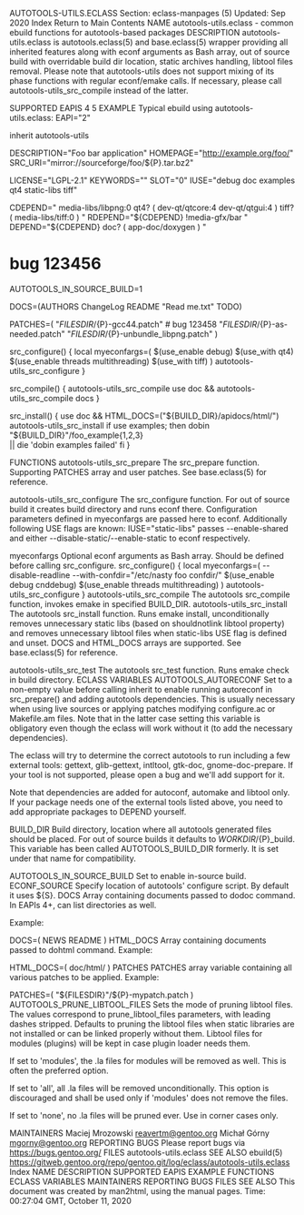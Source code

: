 AUTOTOOLS-UTILS.ECLASS
Section: eclass-manpages (5)
Updated: Sep 2020
Index Return to Main Contents
NAME
autotools-utils.eclass - common ebuild functions for autotools-based packages
DESCRIPTION
autotools-utils.eclass is autotools.eclass(5) and base.eclass(5) wrapper providing all inherited features along with econf arguments as Bash array, out of source build with overridable build dir location, static archives handling, libtool files removal.
Please note that autotools-utils does not support mixing of its phase functions with regular econf/emake calls. If necessary, please call autotools-utils_src_compile instead of the latter.

SUPPORTED EAPIS
4 5
EXAMPLE
Typical ebuild using autotools-utils.eclass:
EAPI="2"

inherit autotools-utils

DESCRIPTION="Foo bar application"
HOMEPAGE="http://example.org/foo/"
SRC_URI="mirror://sourceforge/foo/${P}.tar.bz2"

LICENSE="LGPL-2.1"
KEYWORDS=""
SLOT="0"
IUSE="debug doc examples qt4 static-libs tiff"

CDEPEND="
        media-libs/libpng:0
        qt4? (
                dev-qt/qtcore:4
                dev-qt/qtgui:4
        )
        tiff? ( media-libs/tiff:0 )
"
RDEPEND="${CDEPEND}
        !media-gfx/bar
"
DEPEND="${CDEPEND}
        doc? ( app-doc/doxygen )
"

# bug 123456
AUTOTOOLS_IN_SOURCE_BUILD=1

DOCS=(AUTHORS ChangeLog README "Read me.txt" TODO)

PATCHES=(
        "${FILESDIR}/${P}-gcc44.patch" # bug 123458
        "${FILESDIR}/${P}-as-needed.patch"
        "${FILESDIR}/${P}-unbundle_libpng.patch"
)

src_configure() {
        local myeconfargs=(
                $(use_enable debug)
                $(use_with qt4)
                $(use_enable threads multithreading)
                $(use_with tiff)
        )
        autotools-utils_src_configure
}

src_compile() {
        autotools-utils_src_compile
        use doc && autotools-utils_src_compile docs
}

src_install() {
        use doc && HTML_DOCS=("${BUILD_DIR}/apidocs/html/")
        autotools-utils_src_install
        if use examples; then
                dobin "${BUILD_DIR}"/foo_example{1,2,3} \
                        || die 'dobin examples failed'
        fi
}

FUNCTIONS
autotools-utils_src_prepare
The src_prepare function.
Supporting PATCHES array and user patches. See base.eclass(5) for reference.

autotools-utils_src_configure
The src_configure function. For out of source build it creates build directory and runs econf there. Configuration parameters defined in myeconfargs are passed here to econf. Additionally following USE flags are known:
IUSE="static-libs" passes --enable-shared and either --disable-static/--enable-static to econf respectively.

myeconfargs
Optional econf arguments as Bash array. Should be defined before calling src_configure.
src_configure() {
        local myeconfargs=(
                --disable-readline
                --with-confdir="/etc/nasty foo confdir/"
                $(use_enable debug cnddebug)
                $(use_enable threads multithreading)
        )
        autotools-utils_src_configure
}
autotools-utils_src_compile
The autotools src_compile function, invokes emake in specified BUILD_DIR.
autotools-utils_src_install
The autotools src_install function. Runs emake install, unconditionally removes unnecessary static libs (based on shouldnotlink libtool property) and removes unnecessary libtool files when static-libs USE flag is defined and unset.
DOCS and HTML_DOCS arrays are supported. See base.eclass(5) for reference.

autotools-utils_src_test
The autotools src_test function. Runs emake check in build directory.
ECLASS VARIABLES
AUTOTOOLS_AUTORECONF
Set to a non-empty value before calling inherit to enable running autoreconf in src_prepare() and adding autotools dependencies.
This is usually necessary when using live sources or applying patches modifying configure.ac or Makefile.am files. Note that in the latter case setting this variable is obligatory even though the eclass will work without it (to add the necessary dependencies).

The eclass will try to determine the correct autotools to run including a few external tools: gettext, glib-gettext, intltool, gtk-doc, gnome-doc-prepare. If your tool is not supported, please open a bug and we'll add support for it.

Note that dependencies are added for autoconf, automake and libtool only. If your package needs one of the external tools listed above, you need to add appropriate packages to DEPEND yourself.

BUILD_DIR
Build directory, location where all autotools generated files should be placed. For out of source builds it defaults to ${WORKDIR}/${P}_build.
This variable has been called AUTOTOOLS_BUILD_DIR formerly. It is set under that name for compatibility.

AUTOTOOLS_IN_SOURCE_BUILD
Set to enable in-source build.
ECONF_SOURCE
Specify location of autotools' configure script. By default it uses ${S}.
DOCS
Array containing documents passed to dodoc command.
In EAPIs 4+, can list directories as well.

Example:

DOCS=( NEWS README )
HTML_DOCS
Array containing documents passed to dohtml command.
Example:

HTML_DOCS=( doc/html/ )
PATCHES
PATCHES array variable containing all various patches to be applied.
Example:

PATCHES=( "${FILESDIR}"/${P}-mypatch.patch )
AUTOTOOLS_PRUNE_LIBTOOL_FILES
Sets the mode of pruning libtool files. The values correspond to prune_libtool_files parameters, with leading dashes stripped.
Defaults to pruning the libtool files when static libraries are not installed or can be linked properly without them. Libtool files for modules (plugins) will be kept in case plugin loader needs them.

If set to 'modules', the .la files for modules will be removed as well. This is often the preferred option.

If set to 'all', all .la files will be removed unconditionally. This option is discouraged and shall be used only if 'modules' does not remove the files.

If set to 'none', no .la files will be pruned ever. Use in corner cases only.

MAINTAINERS
Maciej Mrozowski <reavertm@gentoo.org>
Michał Górny <mgorny@gentoo.org>
REPORTING BUGS
Please report bugs via https://bugs.gentoo.org/
FILES
autotools-utils.eclass
SEE ALSO
ebuild(5)
https://gitweb.gentoo.org/repo/gentoo.git/log/eclass/autotools-utils.eclass
Index
NAME
DESCRIPTION
SUPPORTED EAPIS
EXAMPLE
FUNCTIONS
ECLASS VARIABLES
MAINTAINERS
REPORTING BUGS
FILES
SEE ALSO
This document was created by man2html, using the manual pages.
Time: 00:27:04 GMT, October 11, 2020